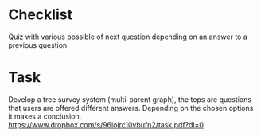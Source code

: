 # Checklist
Quiz with various possible of next question depending on an answer to a previous question


# Task
Develop a tree survey system (multi-parent graph), the tops are questions that users are offered different answers.
Depending on the chosen options it makes a conclusion.
https://www.dropbox.com/s/96lojrc10vbufn2/task.pdf?dl=0
